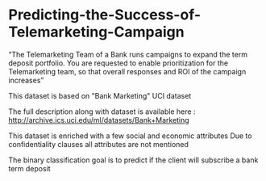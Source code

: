# Predicting-the-Success-of-Telemarketing-Campaign


“The Telemarketing Team of a Bank runs campaigns to  expand the term deposit portfolio. You are requested to  enable prioritization for the Telemarketing team, so that  overall responses and ROI of the campaign increases”

This dataset is based on "Bank Marketing" UCI dataset

The full description along with dataset is available here :  http://archive.ics.uci.edu/ml/datasets/Bank+Marketing

This dataset is enriched with a few social and economic attributes
Due to confidentiality clauses all attributes are not mentioned

The binary classification goal is to predict if the client will subscribe a bank  term deposit


